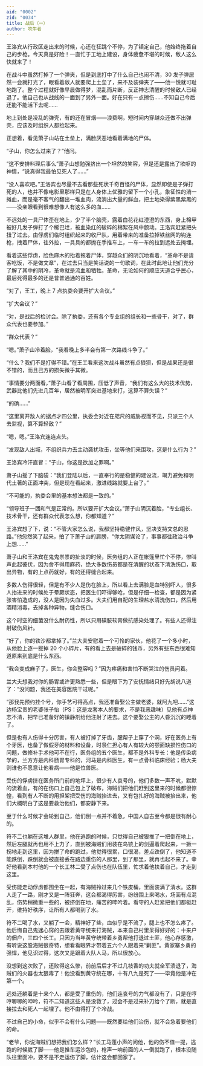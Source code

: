 ```yaml
---
aid: "0002"
zid: "0034"
title: 战后（一）
author: 吹牛者
---
```


王洛宾从行政区走出来的时候，心还在狂跳个不停，为了镇定自己，他始终拖着自己的步枪。今天真是好险！一直忙于工地上建设，身体疲惫不堪的时候，敌人这么快就来了！

在战斗中虽然打掉了一个弹夹，但是到底打中了什么自己也闹不清，30 发子弹居然一会就打光了，眼看着敌人就要爬上土垒了，来不及装弹夹了——他一慌就可耻地跑了。整个过程就好像早晨做得梦，混乱而片断，反正神志清醒的时候敌人已经退了。他自己也从战线的一面到了另外一面。好在只有一点擦伤……不知自己今后还能不能活下去呢……

地上到处是凌乱的弹壳，有的还在冒烟——浪费啊，短时间内穿越众还做不出弹壳，应该及时组织人都捡起来。

正想着，看见萧子山站在土垒上，满脸厌恶地看着满地的尸体。

“子山，你怎么过来了？”他问。

“这不安排料理后事么”萧子山想勉强挤出一个坦然的笑容，但是还是露出了欲呕的神情，“说真得我最怕见死人了……”

“没人喜欢吧。”王洛宾也尽量不去看那些死状千奇百怪的尸体，显然即使是子弹打死的人，也并不像电影里那样只是在人身体上优雅的留下一个小孔，象征性的淌一摊血，而是毫不客气的翻出一堆血肉，流淌出大量的鲜血，把土地染得紫黑紫黑的——没亲眼看到很难想像人有这么多的血……

不远处的一具尸体歪在地上，少了半个脑壳，露着白花花红澄澄的东西，身上棉甲被好几发子弹打了个稀巴烂，被血染红的破碎的棉絮在风中颤动。王洛宾赶紧把头扭了过去。由俘虏们临时组织起来的收尸队，用着带来的准备拉掉铁丝网的钩连枪，拽着尸体，往外拉，一具具的都抛在手推车上，一车一车的拉到远处去掩埋。

看着这些俘虏，脸色麻木的抬着拖着尸体，穿越众们的阴沉地看着，“革命不是请客吃饭，不是做文章”，在过去只当是笑话说的一句歌词，在此时此地让他们充分了解了其中的阴冷，革命就是流血和牺牲。革命，无论如何的顺应天道合乎民心，最后死得最多的还是普普通通的百姓。

“对了，王工，晚上 7 点执委会要开扩大会议。”

“扩大会议？”

“对，是战后的检讨会。除了执委，还有各个专业组的组长和一些骨干，对了，群众代表也要参加。”

“群众代表？”

“嗯。”萧子山冷着脸，“我看晚上多半会有第一次路线斗争了。”

“什么？我们不是打得不错。”在王工看来这次战斗虽然有点狼狈，但是战果还是很不错的，而且己方的损失微乎其微。

“事情要分两面看，”萧子山看了看周围，压低了声音，“我们有这么大的技术优势，武器比他们先进几百年，居然被明军突进基地来打，这算不算失误？”

“的确……”

“这里离开敌人的据点才四公里，执委会对近在咫尺的威胁视而不见，只派三个人去监视，算不算轻敌？”

“嗯，嗯。”王洛宾连连点头。

“发现敌人出城，不组织兵力去主动袭扰攻击，坐等他们来围攻，这是什么行为？”

王洛宾冷汗直冒：“子山，你这是欲加之罪啊。”

萧子山摇了下脑袋：“我们登陆以后，一直奉行的是稳健的建设流，竭力避免和明代土著的正面冲突，但是现在看起来，激进线路就要上台了。”

“不可能的，执委会里的基本想法都是一致的。”

“领导班子一团和气是正常的。所以要开扩大会议。”萧子山阴沉着脸，“专业组长、技术骨干，还有群众代表怎么想，你都知道？”

王洛宾想了下，说：“不管大家怎么说，我都坚持稳健作风，坚决支持文总的思路。”他忽然笑了起来，拍了下萧子山的肩膀，“你太阴谋论了，事事都往政治斗争上想……”

萧子山和王洛宾在鬼鬼祟祟的扯淡的时候，医务组的人正在帐篷里忙个不停，惨叫声此起彼伏，因为舍不得用麻药，绝大多数伤员都是在清醒的状态下清洗伤口，取出异物，有的上点药就好，有的还得缝合起来。

多数人伤得很轻，但是有不少人是伤在脸上，所以看上去满脸是血特别吓人，很多人抬进来的时候处于晕厥状态，把医生们吓得够呛，但是仔细一检查，都是因为紧张害怕造成的，没人是因为失血过多。大夫们用自配的生理盐水清洗伤口，然后用酒精消毒，去掉各种异物，缝合伤口。

这个时空的细菌没什么耐药性，所以只用磺胺软膏做抗感染处理了。有些人还得注射破伤风针。

“好了，你的铁沙都拿掉了。”兰大夫安慰着一个可怜的家伙，他花了一个多小时，从他脸上逐一拔掉 20 个小碎片，有的看上去是破碎的钱币，另外有些东西很难知道原来到底是什么东西。

“我会变成麻子了，医生，你会整容吗？”因为疼痛和害怕不断哭泣的伤员问着。

兰大夫想我对你的肠胃或许更熟悉一些，但是眼下为了安抚情绪只好先胡说八道了：“没问题，我还在美容医院干过呢。”

“那我先预约挂个号，你手艺可得高点，我还准备娶公主做老婆，就阿九吧……”这边杨宝贵的老婆张子怡（PS：这是龙套本人的要求，不是我恶趣味）见他有点神志不清，把早已准备好的镇静剂给他注射了进去。这个要娶公主的人昏沉沉的睡着了。

但是也有人伤得十分厉害，有人被打掉了牙齿，腮帮子上穿了个洞，好在医务上有个牙医，也备了做假牙的材料和设备，时袅仁担心有人有较大的颚面缺损性伤口的问题，做修补手术他可不在行，医务组的五个医生，都不是外科专长：他是传染病学的，兰方方是内科肠胃专科的，河马是内科医生，有一点骨科临床经验；杨大夫则谁也不愿意让他看病——他是位兽医。

受伤的俘虏挤在医务所门前的地坪上，很少有人哀号的，他们多数一声不吭，默默的流着血，有的在伤口上自己包上了破布，海贼们把他们赶到这里来的时候都很惊惶，看到有人不断的用担架把受伤的海贼抬进去，又有包扎好的海贼被抬出来，他们大概明白了这是要救治他们，都安静下来。

至于什么时候才会轮到自己，他们倒一点并不着急，中国人自古至今都是很有耐心的。

符不二也躺在这堆人群里，他在逃跑的时候，只觉得自己被狠推了一把倒在地上，然后左腿就再也用不上力了，直到被海贼们用装在鸟铳上的剑逼着爬起来，一撅一拐地走到这里，因为拼了命的跑过，他觉得很累，口很渴，差点跌倒了，他知道不能跌倒，跌倒就会被直接丢在路边重伤的人那里，到了那里，就再也起不来了。幸好他看到本村他的一个长工林二受了点伤也在队伍里，忙求着他扶着自己，才走到这里。

受伤能走动俘虏都围坐在一起，有海贼拎过来几个铁皮桶，里面装满了清水。这群人走了一路，刚才又是一阵狂奔，这会都渴得厉害，纷纷围上来喝水，场面有点混乱，伤势稍微重一些的，被挤倒在地，痛苦的呻吟着。看守的人赶紧把他们都驱赶开，维持好秩序，让所有人都喝到了水。

符不二喝了水，又躺了一会，精神好了些，血似乎是不流了，腿上也不怎么疼了。他后悔自己鬼迷心窍的去跟着黄守统来打海贼，本来自己村里呆得好好的：十来户的佃户，三四个长工。只因为当年黄守统带着乡勇帮他打退过土匪，他心存感激，有听说这股海贼很奇特，想看看眼界才带着五六个人跟着来“剿匪”。黄家寨乡勇的强悍，他见识过得，这次又是跟着大队人马，所以很放心。

没想到这次败了，还败得这么惨，前前后后才不过几枝香的功夫就全军溃退了，海贼们的火器也太狠毒了！他没看到黄守统在哪，十有八九是死了——毕竟他是冲在第一个。

远处还躺着是十来个人，都是受了重伤的，他们连哀号的力气都没有了，只是在哼哼唧唧的呻吟，符不二知道这些人是没救了，过会不是过来补刀给个了断，就是直接拉去和死人一起埋了。他不由得打了个冷战。

不过自己的小命，似乎不会有什么问题——既然要给他们治伤，就不会急着要他们的命。

“老爷，你说海贼们想把我们怎么样？”长工马蓬小声的问他，他的伤不值一提，逃跑的时候崴了脚——他是推车运沙包的，枪声一响前面的人一倒就跑了，根本没随队往里面冲，要不是不走运伤了脚，估计这会都回家了。
